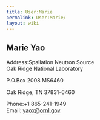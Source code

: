```yaml
---
title: User:Marie
permalink: User:Marie/
layout: wiki
---
```


Marie Yao
---------

Address:Spallation Neutron Source  
Oak Ridge National Laboratory

P.O.Box 2008 MS6460

Oak Ridge, TN 37831-6460

<!-- -->

Phone:+1 865-241-1949  
Email: <yaox@ornl.gov>  
